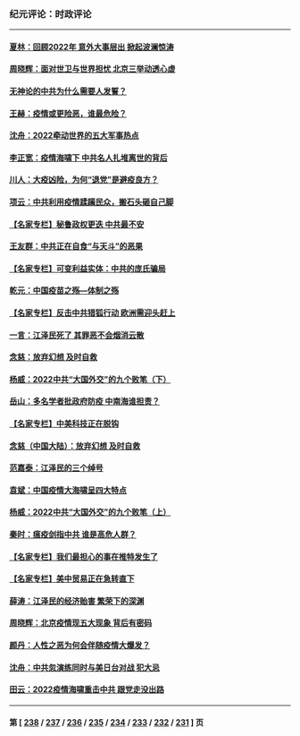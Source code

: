 ### 纪元评论：时政评论
---
#### [夏林：回顾2022年 意外大事层出 掀起波澜惊涛](../../pages/nsc1025/n13893014.md) 
#### [周晓辉：面对世卫与世界担忧 北京三举动透心虚](../../pages/nsc1025/n13892575.md) 
#### [无神论的中共为什么需要人发誓？](../../pages/nsc1025/n13892696.md) 
#### [王赫：疫情或更险恶，谁最危险？](../../pages/nsc1025/n13892374.md) 
#### [沈舟：2022牵动世界的五大军事热点](../../pages/nsc1025/n13892406.md) 
#### [李正宽：疫情海啸下 中共名人扎堆离世的背后](../../pages/nsc1025/n13892424.md) 
#### [川人：大疫凶险，为何“退党”是避疫良方？](../../pages/nsc1025/n13892331.md) 
#### [项云：中共利用疫情蹂躏民众，搬石头砸自己脚](../../pages/nsc1025/n13892353.md) 
#### [【名家专栏】秘鲁政权更迭 中共最不安](../../pages/nsc1025/n13892102.md) 
#### [王友群：中共正在自食“与天斗”的恶果](../../pages/nsc1025/n13892262.md) 
#### [【名家专栏】可变利益实体：中共的庞氏骗局](../../pages/nsc1025/n13891659.md) 
#### [乾元：中国疫苗之殇—体制之殇](../../pages/nsc1025/n13892161.md) 
#### [【名家专栏】反击中共猎狐行动 欧洲需迎头赶上](../../pages/nsc1025/n13890698.md) 
#### [一言：江泽民死了 其罪恶不会烟消云散](../../pages/nsc1025/n13892150.md) 
#### [念慈：放弃幻想 及时自救](../../pages/nsc1025/n13892047.md) 
#### [杨威：2022中共“大国外交”的九个败笔（下）](../../pages/nsc1025/n13891893.md) 
#### [岳山：多名学者批政府防疫 中南海谁担责？](../../pages/nsc1025/n13891807.md) 
#### [【名家专栏】中美科技正在脱钩](../../pages/nsc1025/n13891658.md) 
#### [念慈（中国大陆）：放弃幻想 及时自救](../../pages/nsc1025/n13891528.md) 
#### [范嘉泰：江泽民的三个绰号](../../pages/nsc1025/n13891570.md) 
#### [袁斌：中国疫情大海啸呈四大特点](../../pages/nsc1025/n13891476.md) 
#### [杨威：2022中共“大国外交”的九个败笔（上）](../../pages/nsc1025/n13891424.md) 
#### [秦时：瘟疫剑指中共 谁是高危人群？](../../pages/nsc1025/n13891316.md) 
#### [【名家专栏】我们最担心的事在推特发生了](../../pages/nsc1025/n13891157.md) 
#### [【名家专栏】美中贸易正在急转直下](../../pages/nsc1025/n13890692.md) 
#### [薛涛：江泽民的经济贻害 繁荣下的深渊](../../pages/nsc1025/n13890984.md) 
#### [周晓辉：北京疫情现五大现象 背后有密码](../../pages/nsc1025/n13891183.md) 
#### [颜丹：人性之恶为何会伴随疫情大爆发？](../../pages/nsc1025/n13891150.md) 
#### [沈舟：中共忽演练同时与美日台对战 犯大忌](../../pages/nsc1025/n13890857.md) 
#### [田云：2022疫情海啸重击中共 跟党走没出路](../../pages/nsc1025/n13890871.md) 

---
#### 第 [ [238](./238.md) / [237](./237.md) / [236](./236.md) / [235](./235.md) / [234](./234.md) / [233](./233.md) / [232](./232.md) / [231](./231.md) ] 页
